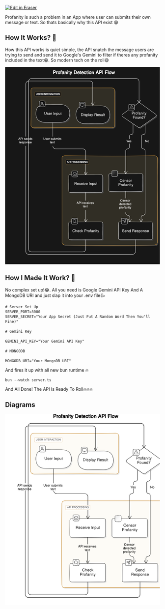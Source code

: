 <p><a target="_blank" href="https://app.eraser.io/workspace/LBCMTjK68vVjM48M9oYI" id="edit-in-eraser-github-link"><img alt="Edit in Eraser" src="https://firebasestorage.googleapis.com/v0/b/second-petal-295822.appspot.com/o/images%2Fgithub%2FOpen%20in%20Eraser.svg?alt=media&amp;token=968381c8-a7e7-472a-8ed6-4a6626da5501"></a></p>

Profanity is such a problem in an App where user can submits their own message or text. So thats basically why this API exist 😁

## How It Works? 🤔
How this API works is quiet simple, the API snatch the message users are trying to send and send it to Google's Gemini to filter if theres any profanity included in the text😁. So modern tech on the roll😄

![image.png](/.eraser/LBCMTjK68vVjM48M9oYI___4qwUttg4opT9xfV6c6XXTFE8Kij2___hH-HE8y8ohcSYHhcdhtIj.png "image.png")



## How I Made It Work? 🤔
No complex set up!😂. All you need is Google Gemini API Key And A MongoDB URI and just slap it into your .env file👍

```
# Server Set Up
SERVER_PORT=3000
SERVER_SECRET="Your App Secret (Just Put A Random Word Then You'll Fine)"

# Gemini Key

GEMINI_API_KEY="Your Gemini API Key"

# MONGODB

MONGODB_URI="Your MongoDB URI"
```
And fires it up with all new bun runtime 🔥

```
bun --watch server.ts
```
And All Done! The API Is Ready To Roll🔥🔥🔥


<!-- eraser-additional-content -->
## Diagrams
<!-- eraser-additional-files -->
<a href="/Profanity Detection API 😡💢-Profanity Detection API Flow-1.eraserdiagram" data-element-id="--p4hSen57aXOSGtNKc7x"><img src="/.eraser/LBCMTjK68vVjM48M9oYI___4qwUttg4opT9xfV6c6XXTFE8Kij2___---diagram----f249d2cb95e5185e1094e3c278ef4711-Profanity-Detection-API-Flow.png" alt="" data-element-id="--p4hSen57aXOSGtNKc7x" /></a>
<!-- end-eraser-additional-files -->
<!-- end-eraser-additional-content -->
<!--- Eraser file: https://app.eraser.io/workspace/LBCMTjK68vVjM48M9oYI --->